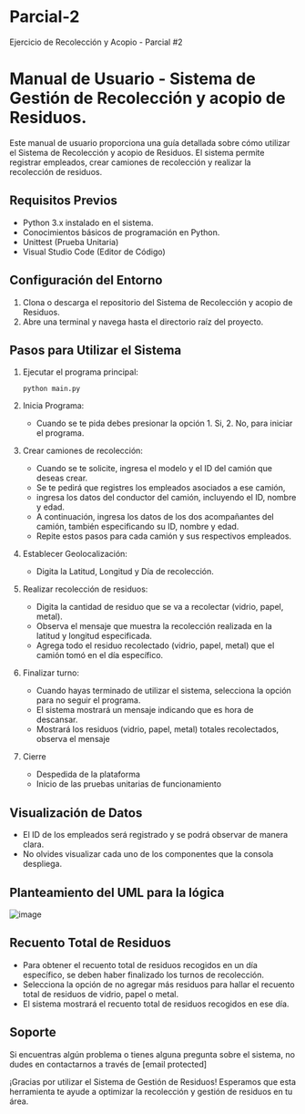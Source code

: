 # Parcial-2
Ejercicio de Recolección y Acopio - Parcial #2

# Manual de Usuario - Sistema de Gestión de Recolección y acopio de Residuos.

Este manual de usuario proporciona una guía detallada sobre cómo utilizar el Sistema de Recolección y acopio de Residuos. El sistema permite registrar empleados, crear camiones de recolección y realizar la recolección de residuos.

## Requisitos Previos

- Python 3.x instalado en el sistema.
- Conocimientos básicos de programación en Python.
- Unittest (Prueba Unitaria)
- Visual Studio Code (Editor de Código)

## Configuración del Entorno

1. Clona o descarga el repositorio del Sistema de Recolección y acopio de Residuos.
2. Abre una terminal y navega hasta el directorio raíz del proyecto.

## Pasos para Utilizar el Sistema

1. Ejecutar el programa principal:
   ```
   python main.py
   ```

2. Inicia Programa:
   - Cuando se te pida debes presionar la opción 1. Si, 2. No, para iniciar el programa.

3. Crear camiones de recolección: 
   - Cuando se te solicite, ingresa el modelo y el ID del camión que deseas crear.
   - Se te pedirá que registres los empleados asociados a ese camión, 
   - ingresa los datos del conductor del camión, incluyendo el ID, nombre y edad.
   - A continuación, ingresa los datos de los dos acompañantes del camión, también especificando su ID, nombre y edad.
   - Repite estos pasos para cada camión y sus respectivos empleados.

4. Establecer Geolocalización:
   - Digita la Latitud, Longitud y Día de recolección.
   
5. Realizar recolección de residuos:
   - Digita la cantidad de residuo que se va a recolectar (vidrio, papel, metal).
   - Observa el mensaje que muestra la recolección realizada en la latitud y longitud especificada.
   - Agrega todo el residuo recolectado (vidrio, papel, metal) que el camión tomó en el día específico.

6. Finalizar turno:
   - Cuando hayas terminado de utilizar el sistema, selecciona la opción para no seguir el programa.
   - El sistema mostrará un mensaje indicando que es hora de descansar.
   - Mostrará los residuos (vidrio, papel, metal) totales recolectados, observa el mensaje

7. Cierre
   - Despedida de la plataforma
   - Inicio de las pruebas unitarias de funcionamiento

## Visualización de Datos
- El ID de los empleados será registrado y se podrá observar de manera clara.
- No olvides visualizar cada uno de los componentes que la consola despliega.

## Planteamiento del UML para la lógica
![image](https://github.com/alejofontalvo/Parcial-2/assets/102882477/118a5ce8-126f-43fb-9fa0-a41a018820f5)

## Recuento Total de Residuos

- Para obtener el recuento total de residuos recogidos en un día específico, se deben haber finalizado los turnos de recolección.
- Selecciona la opción de no agregar más residuos para hallar el recuento total de residuos de vidrio, papel o metal.
- El sistema mostrará el recuento total de residuos recogidos en ese día.

## Soporte

Si encuentras algún problema o tienes alguna pregunta sobre el sistema, no dudes en contactarnos a través de [email protected]

¡Gracias por utilizar el Sistema de Gestión de Residuos! Esperamos que esta herramienta te ayude a optimizar la recolección y gestión de residuos en tu área.

